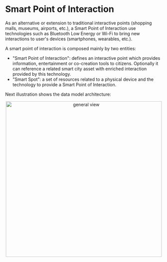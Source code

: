 # Smart Point of Interaction

As an alternative or extension to traditional interactive points (shopping
malls, museums, airports, etc.), a Smart Point of Interaction use technologies
such as Bluetooth Low Energy or Wi-Fi to bring new interactions to user's devices
(smartphones, wearables, etc.).

A smart point of interaction is composed mainly by two entities:

-   "Smart Point of Interaction": defines an interactive point which provides
    information, entertainment or co-creation tools to citizens. Optionally it
    can reference a related smart city asset with enriched interaction provided
    by this technology.
-   "Smart Spot": a set of resources related to a physical device and the
    technology to provide a Smart Point of Interaction.

Next illustration shows the data model architecture:

<p align="center"><img width="500" alt="general view" src="https://drive.google.com/uc?export=view&id=0B3if5y6_qyk3MGtSMFhyaW12LTA"></p>
